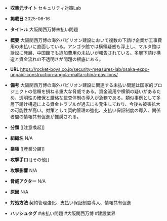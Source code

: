 - **収集元サイト**
セキュリティ対策Lab

- **掲載日**
2025-06-16

- **タイトル**
大阪関西万博未払い問題

- **概要**
大阪関西万博の海外パビリオン建設において複数の下請け企業が工事費用の未払いに直面している。アンゴラ館では横領疑惑も浮上し、マルタ館は訴訟に発展、中国館でも追加費用の未払いが報告されている。多層下請け構造と資金流れの不透明さが問題の根底にある。

- **URL**
https://rocket-boys.co.jp/security-measures-lab/osaka-expo-unpaid-construction-angola-malta-china-pavilions/

- **備考**
大阪関西万博の海外パビリオン建設に関連する未払い問題は国家的プロジェクトの信頼を損ねる重大な脅威である。資金流用や横領の疑いがあるため、透明性の確保と厳格な監査体制の導入が急務である。類似事例として多層下請け構造による資金トラブルが過去にも発生しており、今後も被害拡大の可能性が高い。対策として契約管理の強化、支払い保証制度の導入、関係者間の情報共有促進が推奨される。

- **分類**
[[注意喚起]]

- **組織名**
N/A

- **業種**
[[産業分類]]

- **攻撃手口**
[[その他]]

- **攻撃影響**
N/A

- **脅威アクター**
N/A

- **原因**
N/A

- **対処方法**
契約管理強化、支払い保証制度導入、情報共有促進

- **ハッシュタグ**
#未払い問題 #大阪関西万博 #建設業界
